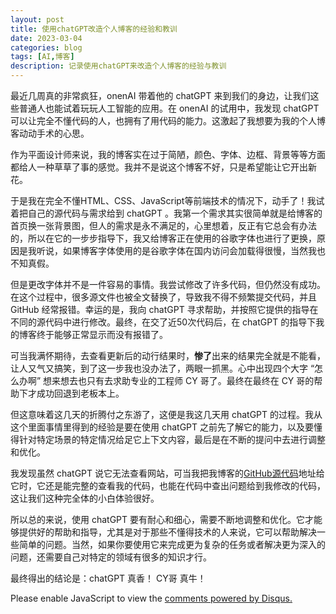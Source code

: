 ```yaml
---
layout: post
title: 使用chatGPT改造个人博客的经验和教训
date: 2023-03-04
categories: blog
tags: [AI,博客]
description: 记录使用chatGPT来改造个人博客的经验与教训
---
```


最近几周真的非常疯狂，onenAI 带着他的 chatGPT 来到我们的身边，让我们这些普通人也能试着玩玩人工智能的应用。在 onenAI 的试用中，我发现 chatGPT 可以让完全不懂代码的人，也拥有了用代码的能力。这激起了我想要为我的个人博客动动手术的心思。

作为平面设计师来说，我的博客实在过于简陋，颜色、字体、边框、背景等等方面都给人一种草草了事的感觉。我并不是说这个博客不好，只是希望能让它开出新花。

于是我在完全不懂HTML、CSS、JavaScript等前端技术的情况下，动手了！我试着把自己的源代码与需求给到 chatGPT 。我第一个需求其实很简单就是给博客的首页换一张背景图，但人的需求是永不满足的，心里想着，反正有它总会有办法的，所以在它的一步步指导下，我又给博客正在使用的谷歌字体也进行了更换，原因是我听说，如果博客字体使用的是谷歌字体在国内访问会加载得很慢，当然我也不知真假。

但是更改字体并不是一件容易的事情。我尝试修改了许多代码，但仍然没有成功。在这个过程中，很多源文件也被全文替换了，导致我不得不频繁提交代码，并且 GitHub 经常报错。幸运的是，我向 chatGPT 寻求帮助，并按照它提供的指导在不同的源代码中进行修改。最终，在交了近50次代码后，在 chatGPT 的指导下我的博客终于能够正常显示而没有报错了。

可当我满怀期待，去查看更新后的动行结果时，**惨了**出来的结果完全就是不能看，让人又气又搞笑，到了这一步我也没办法了，两眼一抓黑。心中出现四个大字 “怎么办啊” 想来想去也只有去求助专业的工程师 CY 哥了。最终在最终在 CY 哥的帮助下才成功回退到老板本上。

但这意味着这几天的折腾付之东游了，这便是我这几天用 chatGPT 的过程。我从这个里面事情里得到的经验是要在使用 chatGPT 之前先了解它的能力，以及要懂得针对特定场景的特定情况给足它上下文内容，最后是在不断的提问中去进行调整和优化。

我发现虽然 chatGPT 说它无法查看网站，可当我把我博客的[GitHub源代码](https://github.com/xiahibb/xiahibb.github.io )地址给它时，它还是能完整的查看我的代码，也能在代码中查出问题给到我修改的代码，这让我们这种完全体的小白体验很好。

所以总的来说，使用 chatGPT 要有耐心和细心，需要不断地调整和优化。它才能够提供好的帮助和指导，尤其是对于那些不懂得技术的人来说，它可以帮助解决一些简单的问题。当然，如果你要使用它来完成更为复杂的任务或者解决更为深入的问题，还需要自己对特定的领域有很多的知识才行。

最终得出的结论是：chatGPT 真香！ CY哥 真牛！



<script>
(function() {
var d = document, s = d.createElement('script');
s.src = 'https://huiweishijie.disqus.com/embed.js';
s.setAttribute('data-timestamp', +new Date());
(d.head || d.body).appendChild(s);
})();
</script>
<noscript>Please enable JavaScript to view the <a href="https://disqus.com/?ref_noscript">comments powered by Disqus.</a></noscript>

